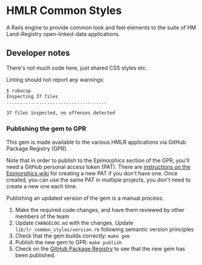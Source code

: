 # HMLR Common Styles

A Rails engine to provide common look and feel elements to the suite
of HM Land-Registry open-linked-data applications.

## Developer notes

There's not much code here, just shared CSS styles etc.

Linting should not report any warnings:

```sh
$ rubocop
Inspecting 37 files
.....................................

37 files inspected, no offenses detected
```

### Publishing the gem to GPR

This gem is made available to the various HMLR applications via GitHub Package
Registry (GPR).

Note that in order to publish to the Epimorphics section of the GPR, you'll
need a GitHub personal access token (PAT). There are [instructions on the Epimorphics
wiki](https://github.com/epimorphics/internal/wiki/Ansible-CICD#creating-a-pat-for-gpr-access)
for creating a new PAT if you don't have one. Once created, you can use the
same PAT in multiple projects, you don't need to create a new one each time.

Publishing an updated version of the gem is a manual process:

1. Make the required code changes, and have them reviewed by other members of
   the team
2. Update `CHANGELOG.md` with the changes. Update
   `lib/lr_common_styles/version.rb` following semantic version principles
3. Check that the gem builds correctly: `make gem`
4. Publish the new gem to GPR: `make publish`
5. Check on the [GitHub Package
   Registry](https://github.com/orgs/epimorphics/packages?repo_name=lr_common_styles)
   to see that the new gem has been published.
